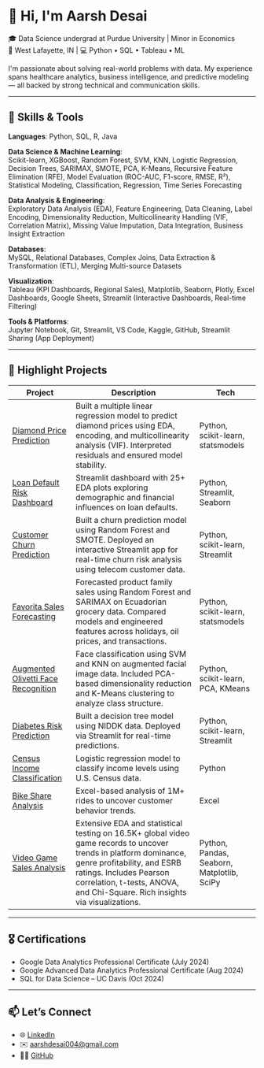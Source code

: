 # 👋 Hi, I'm Aarsh Desai

🎓 Data Science undergrad at Purdue University | Minor in Economics  
📍 West Lafayette, IN | 💻 Python • SQL • Tableau • ML  

I'm passionate about solving real-world problems with data. My experience spans healthcare analytics, business intelligence, and predictive modeling — all backed by strong technical and communication skills.

---

## 🔧 Skills & Tools
**Languages**: Python, SQL, R, Java  

**Data Science & Machine Learning**:  
Scikit-learn, XGBoost, Random Forest, SVM, KNN, Logistic Regression, Decision Trees, SARIMAX, SMOTE, PCA, K-Means, Recursive Feature Elimination (RFE), Model Evaluation (ROC-AUC, F1-score, RMSE, R²), Statistical Modeling, Classification, Regression, Time Series Forecasting  

**Data Analysis & Engineering**:  
Exploratory Data Analysis (EDA), Feature Engineering, Data Cleaning, Label Encoding, Dimensionality Reduction, Multicollinearity Handling (VIF, Correlation Matrix), Missing Value Imputation, Data Integration, Business Insight Extraction  

**Databases**:  
MySQL, Relational Databases, Complex Joins, Data Extraction & Transformation (ETL), Merging Multi-source Datasets  

**Visualization**:  
Tableau (KPI Dashboards, Regional Sales), Matplotlib, Seaborn, Plotly, Excel Dashboards, Google Sheets, Streamlit (Interactive Dashboards, Real-time Filtering)  

**Tools & Platforms**:  
Jupyter Notebook, Git, Streamlit, VS Code, Kaggle, GitHub, Streamlit Sharing (App Deployment)

---

## 📁 Highlight Projects

| Project | Description | Tech |
|--------|-------------|------|
| [Diamond Price Prediction](https://github.com/aarshdesai-ds/diamond-price-prediction) | Built a multiple linear regression model to predict diamond prices using EDA, encoding, and multicollinearity analysis (VIF). Interpreted residuals and ensured model stability. | Python, scikit-learn, statsmodels |
| [Loan Default Risk Dashboard](https://github.com/aarshdesai-ds/loan-risk-dashboard) | Streamlit dashboard with 25+ EDA plots exploring demographic and financial influences on loan defaults. | Python, Streamlit, Seaborn |
| [Customer Churn Prediction](https://github.com/aarshdesai-ds/churn-prediction) | Built a churn prediction model using Random Forest and SMOTE. Deployed an interactive Streamlit app for real-time churn risk analysis using telecom customer data. | Python, scikit-learn, Streamlit |
| [Favorita Sales Forecasting](https://github.com/aarshdesai-ds/favorita-sales-forecasting) | Forecasted product family sales using Random Forest and SARIMAX on Ecuadorian grocery data. Compared models and engineered features across holidays, oil prices, and transactions. | Python, scikit-learn, statsmodels |
| [Augmented Olivetti Face Recognition](https://github.com/aarshdesai-ds/olivetti-face-recognition) | Face classification using SVM and KNN on augmented facial image data. Included PCA-based dimensionality reduction and K-Means clustering to analyze class structure. | Python, scikit-learn, PCA, KMeans |
| [Diabetes Risk Prediction](https://github.com/aarshdesai-ds/diabetes-prediction) | Built a decision tree model using NIDDK data. Deployed via Streamlit for real-time predictions. | Python, scikit-learn, Streamlit |
| [Census Income Classification](https://github.com/aarshdesai-ds/census-income-logistic-regression) | Logistic regression model to classify income levels using U.S. Census data. | Python |
| [Bike Share Analysis](https://github.com/aarshdesai-ds/cyclistic-bike-usage-analysis) | Excel-based analysis of 1M+ rides to uncover customer behavior trends. | Excel |
| [Video Game Sales Analysis](https://github.com/aarshdesai-ds/games-sales-analysis) | Extensive EDA and statistical testing on 16.5K+ global video game records to uncover trends in platform dominance, genre profitability, and ESRB ratings. Includes Pearson correlation, t-tests, ANOVA, and Chi-Square. Rich insights via visualizations. | Python, Pandas, Seaborn, Matplotlib, SciPy |

---

## 🎖 Certifications
- Google Data Analytics Professional Certificate (July 2024)
- Google Advanced Data Analytics Professional Certificate (Aug 2024)
- SQL for Data Science – UC Davis (Oct 2024)

---

## 📫 Let’s Connect
- 🌐 [LinkedIn](https://www.linkedin.com/in/aarsh-desai-5953b0277/)
- ✉️ aarshdesai004@gmail.com
- 🧑‍💻 [GitHub](https://github.com/aarshdesai-ds)
